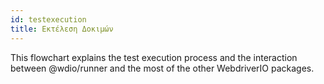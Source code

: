 ```yaml
---
id: testexecution
title: Εκτέλεση Δοκιμών
---
```

This flowchart explains the test execution process and the interaction between @wdio/runner and the most of the other WebdriverIO packages.

<CreateFlowcharts id='testexecution' />